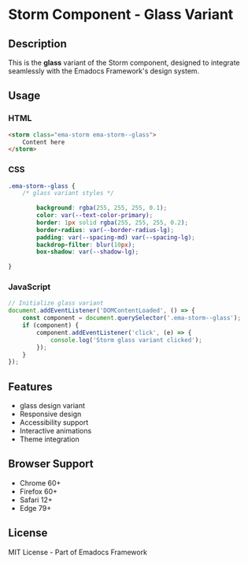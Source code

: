 # Storm Component - Glass Variant

## Description
This is the **glass** variant of the Storm component, designed to integrate seamlessly with the Emadocs Framework's design system.

## Usage

### HTML
```html
<storm class="ema-storm ema-storm--glass">
    Content here
</storm>
```

### CSS
```css
.ema-storm--glass {
    /* glass variant styles */
    
        background: rgba(255, 255, 255, 0.1);
        color: var(--text-color-primary);
        border: 1px solid rgba(255, 255, 255, 0.2);
        border-radius: var(--border-radius-lg);
        padding: var(--spacing-md) var(--spacing-lg);
        backdrop-filter: blur(10px);
        box-shadow: var(--shadow-lg);
    
}
```

### JavaScript
```javascript
// Initialize glass variant
document.addEventListener('DOMContentLoaded', () => {
    const component = document.querySelector('.ema-storm--glass');
    if (component) {
        component.addEventListener('click', (e) => {
            console.log('Storm glass variant clicked');
        });
    }
});
```

## Features
- glass design variant
- Responsive design
- Accessibility support
- Interactive animations
- Theme integration

## Browser Support
- Chrome 60+
- Firefox 60+
- Safari 12+
- Edge 79+

## License
MIT License - Part of Emadocs Framework
